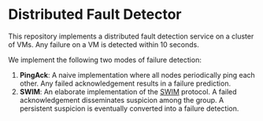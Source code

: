 # Distributed Fault Detector
This repository implements a distributed fault detection service on a cluster of VMs. Any failure on a VM is detected within 10 seconds.

We implement the following two modes of failure detection:
1. **PingAck**: A naive implementation where all nodes periodically ping each other. Any failed acknowledgement results in a failure prediction.
2. **SWIM**: An elaborate implementation of the [SWIM](https://en.wikipedia.org/wiki/SWIM_Protocol) protocol. A failed acknowledgement disseminates suspicion among the group. A persistent suspicion is eventually converted into a failure detection.
